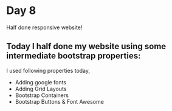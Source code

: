 # Day 8

Half done responsive website!

## Today I half done my website using some intermediate bootstrap properties:

I used following properties today,

 - Adding google fonts
 - Adding Grid Layouts
 - Bootstrap Containers
 - Bootstrap Buttons & Font Awesome
